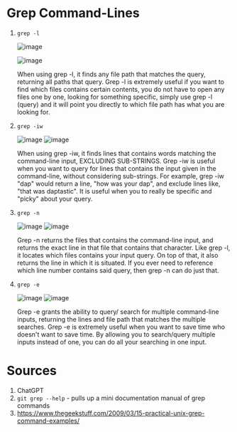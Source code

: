 Grep Command-Lines
=========
1. `grep -l`

      ![image](https://github.com/doanhandonly/cse15l-lab-reports/assets/127058698/fc852e87-13be-4524-ae20-55e24f46469b)
      
      ![image](https://github.com/doanhandonly/cse15l-lab-reports/assets/127058698/e1dd2ba5-de15-4bb5-adc8-92e486f635a5)
      
      When using grep -l, it finds any file path that matches the query, returning all paths that query. Grep -l is extremely useful if you want to find which files contains certain contents, you do not have to 
      open any files one by one, looking for something specific, simply use grep -l (query) and it will point you directly to which file path has what you are looking for. 

2. `grep -iw` 

      ![image](https://github.com/doanhandonly/cse15l-lab-reports/assets/127058698/7c17daca-f554-46ca-bde7-3525d64334f2)
      ![image](https://github.com/doanhandonly/cse15l-lab-reports/assets/127058698/40445284-e7c4-43f4-b04c-039d5b166464)
      
      When using grep -iw, it finds lines that contains words matching the command-line input, EXCLUDING SUB-STRINGS. Grep -iw is useful when you want to query for lines that contains the input given in the           command-line, without considering sub-strings. For example, grep -iw "dap" would return a line, "how was your dap", and exclude lines like, "that was daptastic". It is useful when you to really be               specific and "picky" about your query. 
      
3. `grep -n`

      ![image](https://github.com/doanhandonly/cse15l-lab-reports/assets/127058698/cbc0bc76-09cf-43f4-989d-268243456ae2)
      ![image](https://github.com/doanhandonly/cse15l-lab-reports/assets/127058698/44299ab0-883a-49a3-ba7f-8146f15ab385)
      
      Grep -n returns the files that contains the command-line input, and returns the exact line in that file that contains that character. Like grep -l, it locates which files contains your input query. On top       of that, it also returns the line in which it is situated. If you ever need to reference which line number contains said query, then grep -n can do just that. 

4. `grep -e`
      
      ![image](https://github.com/doanhandonly/cse15l-lab-reports/assets/127058698/4509ebbc-5766-4531-8817-5748eba5b07d)
      ![image](https://github.com/doanhandonly/cse15l-lab-reports/assets/127058698/c668f391-ea88-485d-b3e0-d820d8d51013)

      Grep -e grants the ability to query/ search for multiple command-line inputs, returning the lines and file path that matches the multiple searches. Grep -e is extremely useful when you want to save time         who doesn't want to save time. By allowing you to search/query multiple inputs instead of one, you can do all your searching in one input. 

      
# **Sources**
1. ChatGPT
2. `git grep --help` - pulls up a mini documentation manual of grep commands
3. https://www.thegeekstuff.com/2009/03/15-practical-unix-grep-command-examples/
